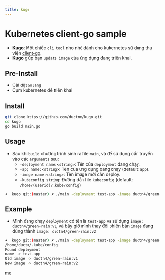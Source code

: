 ```yaml
---
title: kugo
---
```


# Kubernetes client-go sample

* **Kugo**: Một chiếc `cli tool` nho nhỏ dành cho kubernetes sử  dụng thư viện
[client-go](https://github.com/kubernetes/client-go).
* **Kugo** giúp bạn `update image` của ứng dụng đang triển khai.

## Pre-Install

* Cài đặt `Golang`
* Cụm kubernetes để  triển khai

## Install

```bash
git clone https://github.com/ductnn/kugo.git
cd kugo
go build main.go
```

## Usage

* Sau khi `build` chương trình sinh ra file `main`, và để  sử  dụng cần truyền
vào các `arguments` sau:
    * `-deployment name:<string>`: Tên của `deployment` đang chạy.
    * `-app name:<string>`: Tên của ứng dụng đang chạy (default: `app`).
    * `-image name:<string>`: Tên image mới cần deploy.
    * `-kubeconfig string`: Đường dẫn file `kubeconfig` (default: `/home/(userid)/.kube/config`)

```bash
➜  kugo git:(master) ✗ ./main -deployment test-app -image ductn4/green-rain:v1 -app test-app
```

## Example

* Mình đang chạy `deployment` có tên là `test-app` và sử  dụng `image: ductn4/green-rain:v1`,
và bây giờ mình thay đổi phiên bản `image` đang dùng thành `image: ductn4/green-rain:v2`

```bash
➜  kugo git:(master) ✗ ./main -deployment test-app -image ductn4/green-rain:v2 -app test-app
/home/ductn/.kube/config
Found deployment
name -> test-app
Old image -> ductn4/green-rain:v1
New image -> ductn4/green-rain:v2
```

[me](https://ductn.info/about)
